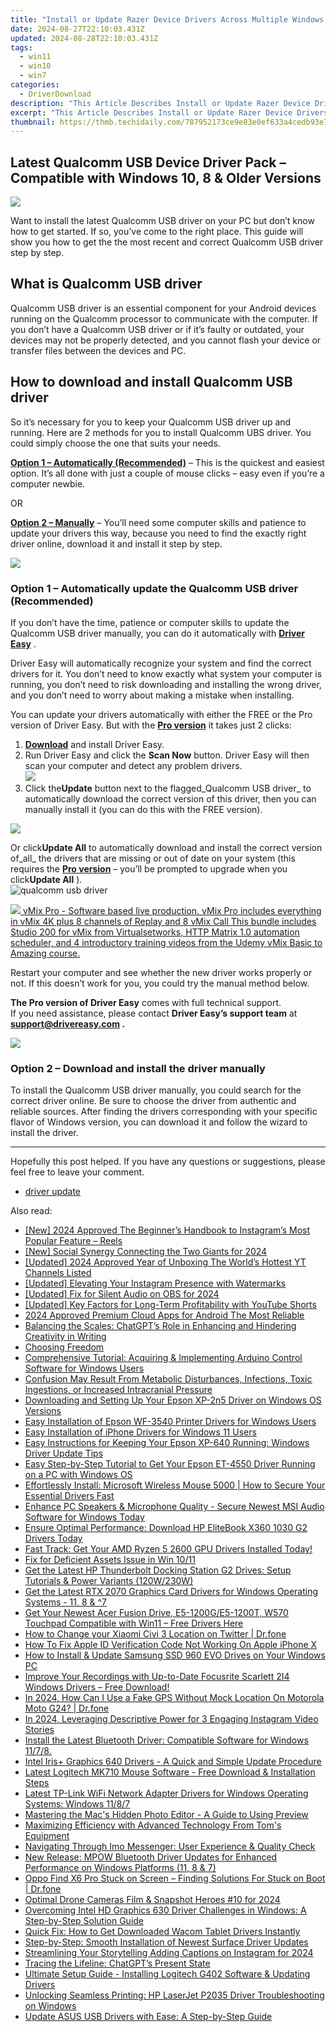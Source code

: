 ```yaml
---
title: "Install or Update Razer Device Drivers Across Multiple Windows Versions: 11, 8, 7, XP & Vista"
date: 2024-08-27T22:10:03.431Z
updated: 2024-08-28T22:10:03.431Z
tags:
  - win11
  - win10
  - win7
categories:
  - DriverDownload
description: "This Article Describes Install or Update Razer Device Drivers Across Multiple Windows Versions: 11, 8, 7, XP & Vista"
excerpt: "This Article Describes Install or Update Razer Device Drivers Across Multiple Windows Versions: 11, 8, 7, XP & Vista"
thumbnail: https://thmb.techidaily.com/787952173ce9e83e0ef633a4cedb93e7fb52d657c7edd0112719c795b41928ba.jpg
---
```


## Latest Qualcomm USB Device Driver Pack – Compatible with Windows 10, 8 & Older Versions

![](https://images.drivereasy.com/wp-content/uploads/2021/04/qualcomm-usb-driver-1.jpg)

 Want to install the latest Qualcomm USB driver on your PC but don’t know how to get started. If so, you’ve come to the right place. This guide will show you how to get the the most recent and correct Qualcomm USB driver step by step.

## What is Qualcomm USB driver

 Qualcomm USB driver is an essential component for your Android devices running on the Qualcomm processor to communicate with the computer. If you don’t have a Qualcomm USB driver or if it’s faulty or outdated, your devices may not be properly detected, and you cannot flash your device or transfer files between the devices and PC.

## How to download and install Qualcomm USB driver

 So it’s necessary for you to keep your Qualcomm USB driver up and running. Here are 2 methods for you to install Qualcomm UBS driver. You could simply choose the one that suits your needs.

**[Option 1 – Automatically (Recommended)](https://www.drivereasy.com/knowledge/download-qualcomm-usb-driver-for-windows-7-8-10/#option1)**  – This is the quickest and easiest option. It’s all done with just a couple of mouse clicks – easy even if you’re a computer newbie.

OR

**[Option 2 – Manually](https://tools.techidaily.com/drivereasy/download/)**  – You’ll need some computer skills and patience to update your drivers this way, because you need to find the exactly right driver online, download it and install it step by step.

<!-- affiliate ads begin -->
<a href="https://shop.mondly.com/affiliate.php?ACCOUNT=ATISTUDI&AFFILIATE=108875&PATH=https%3A%2F%2Fwww.mondly.com%3FAFFILIATE%3D108875%26RESOURCE%3D%2BEducational%2B970x90%2B"><img src="https://secure.avangate.com/images/merchant/69c418c33ec2e1a4267fa9bb77fa1428/educational-970x90.gif" border="0"></a>
<!-- affiliate ads end -->
### Option 1 – Automatically update the Qualcomm USB driver (Recommended)

 If you don’t have the time, patience or computer skills to update the Qualcomm USB driver manually, you can do it automatically with **[Driver Easy](https://tools.techidaily.com/drivereasy/download/)**  .

 Driver Easy will automatically recognize your system and find the correct drivers for it. You don’t need to know exactly what system your computer is running, you don’t need to risk downloading and installing the wrong driver, and you don’t need to worry about making a mistake when installing.

 You can update your drivers automatically with either the FREE or the Pro version of Driver Easy. But with the **[Pro version](https://tools.techidaily.com/drivereasy/download/)**  it takes just 2 clicks:

1. **[Download](https://tools.techidaily.com/drivereasy/download/)**  and install Driver Easy.
2. Run Driver Easy and click the **Scan Now** button. Driver Easy will then scan your computer and detect any problem drivers.  
![](https://images.drivereasy.com/wp-content/uploads/2021/03/de-borderless.jpg)
3. Click the**Update** button next to the flagged_Qualcomm USB driver_ to automatically download the correct version of this driver, then you can manually install it (you can do this with the FREE version).  
<!-- affiliate ads begin -->
<a href="https://secure.2checkout.com/order/checkout.php?PRODS=4940317&QTY=1&AFFILIATE=108875&CART=1"><img src="https://secure.avangate.com/images/merchant/333ac5d90817d69113471fbb6e531bee/sps-partnership-728x90eng.png" border="0"></a>
<!-- affiliate ads end -->

 Or click**Update All** to automatically download and install the correct version of_all_ the drivers that are missing or out of date on your system (this requires the **[Pro version](https://tools.techidaily.com/drivereasy/download/)**  – you’ll be prompted to upgrade when you click**Update All** ).  
![qualcomm usb driver](https://images.drivereasy.com/wp-content/uploads/2021/04/qualcomm-usb-driver-driver-easy-2.jpg)

<!-- affiliate ads begin -->
<a href="https://secure.2checkout.com/order/checkout.php?PRODS=30901410&QTY=1&AFFILIATE=108875&CART=1"> <img src="https://secure.avangate.com/images/merchant/ce9a6fb2becc2d235e62b125e9260102/products/copy_1_copy_vMixCallScreenshot1-large.jpg" border="0"> vMix Pro - Software based live production. vMix Pro includes everything in vMix 4K plus 8 channels of Replay and 8 vMix Call 
This bundle includes Studio 200 for vMix from Virtualsetworks, HTTP Matrix 1.0 automation scheduler, and 4 introductory training videos from the Udemy vMix Basic to Amazing course. </a>
<!-- affiliate ads end -->
 Restart your computer and see whether the new driver works properly or not. If this doesn’t work for you, you could try the manual method below.

**The Pro version of Driver Easy** comes with full technical support.  
 If you need assistance, please contact **Driver Easy’s support team** at **[support@drivereasy.com](https://tools.techidaily.com/drivereasy/download/) .**

<!-- affiliate ads begin -->
<a href="https://store.bitdefender.com/affiliate.php?ACCOUNT=BITLATIN&AFFILIATE=108875&PATH=http%3A%2F%2Fwww.bitdefender.com%2Fbusiness%3FAFFILIATE%3D108875%26RESOURCE%3D30%2525%2BOff%2Ball%2BGravityZone%2BProducts"><img src="https://www.bitdefender.com/content/dam/bitdefender/business/campaign/1200X628.png" border="0"></a>
<!-- affiliate ads end -->
### Option 2 – Download and install the driver manually

 To install the Qualcomm USB driver manually, you could search for the correct driver online. Be sure to choose the driver from authentic and reliable sources. After finding the drivers corresponding with your specific flavor of Windows version, you can download it and follow the wizard to install the driver.

---

 Hopefully this post helped. If you have any questions or suggestions, please feel free to leave your comment.

* [driver update](https://tools.techidaily.com/drivereasy/download/)

<ins class="adsbygoogle"
     style="display:block"
     data-ad-format="autorelaxed"
     data-ad-client="ca-pub-7571918770474297"
     data-ad-slot="1223367746"></ins>



<ins class="adsbygoogle"
     style="display:block"
     data-ad-client="ca-pub-7571918770474297"
     data-ad-slot="8358498916"
     data-ad-format="auto"
     data-full-width-responsive="true"></ins>

<span class="atpl-alsoreadstyle">Also read:</span>
<div><ul>
<li><a href="https://instagram-clips.techidaily.com/new-2024-approved-the-beginners-handbook-to-instagrams-most-popular-feature-reels/"><u>[New] 2024 Approved  The Beginner’s Handbook to Instagram’s Most Popular Feature – Reels</u></a></li>
<li><a href="https://instagram-clips.techidaily.com/new-social-synergy-connecting-the-two-giants-for-2024/"><u>[New] Social Synergy  Connecting the Two Giants for 2024</u></a></li>
<li><a href="https://vp-tips.techidaily.com/updated-2024-approved-year-of-unboxing-the-worlds-hottest-yt-channels-listed/"><u>[Updated] 2024 Approved  Year of Unboxing  The World’s Hottest YT Channels Listed</u></a></li>
<li><a href="https://instagram-clips.techidaily.com/updated-elevating-your-instagram-presence-with-watermarks/"><u>[Updated] Elevating Your Instagram Presence with Watermarks</u></a></li>
<li><a href="https://screen-recording.techidaily.com/updated-fix-for-silent-audio-on-obs-for-2024/"><u>[Updated] Fix for Silent Audio on OBS for 2024</u></a></li>
<li><a href="https://facebook-video-footage.techidaily.com/updated-key-factors-for-long-term-profitability-with-youtube-shorts/"><u>[Updated] Key Factors for Long-Term Profitability with YouTube Shorts</u></a></li>
<li><a href="https://extra-guidance.techidaily.com/2024-approved-premium-cloud-apps-for-android-the-most-reliable/"><u>2024 Approved  Premium Cloud Apps for Android  The Most Reliable</u></a></li>
<li><a href="https://tech-haven.techidaily.com/balancing-the-scales-chatgpts-role-in-enhancing-and-hindering-creativity-in-writing/"><u>Balancing the Scales: ChatGPT’s Role in Enhancing and Hindering Creativity in Writing</u></a></li>
<li><a href="https://driver-download.techidaily.com/choosing-freedom/"><u>Choosing Freedom</u></a></li>
<li><a href="https://driver-download.techidaily.com/comprehensive-tutorial-acquiring-and-implementing-arduino-control-software-for-windows-users/"><u>Comprehensive Tutorial: Acquiring & Implementing Arduino Control Software for Windows Users</u></a></li>
<li><a href="https://driver-download.techidaily.com/confusion-may-result-from-metabolic-disturbances-infections-toxic-ingestions-or-increased-intracranial-pressure/"><u>Confusion May Result From Metabolic Disturbances, Infections, Toxic Ingestions, or Increased Intracranial Pressure</u></a></li>
<li><a href="https://driver-download.techidaily.com/downloading-and-setting-up-your-epson-xp-2n5-driver-on-windows-os-versions/"><u>Downloading and Setting Up Your Epson XP-2n5 Driver on Windows OS Versions</u></a></li>
<li><a href="https://driver-download.techidaily.com/easy-installation-of-epson-wf-3540-printer-drivers-for-windows-users/"><u>Easy Installation of Epson WF-3540 Printer Drivers for Windows Users</u></a></li>
<li><a href="https://driver-download.techidaily.com/easy-installation-of-iphone-drivers-for-windows-11-users/"><u>Easy Installation of iPhone Drivers for Windows 11 Users</u></a></li>
<li><a href="https://driver-download.techidaily.com/easy-instructions-for-keeping-your-epson-xp-640-running-windows-driver-update-tips/"><u>Easy Instructions for Keeping Your Epson XP-640 Running: Windows Driver Update Tips</u></a></li>
<li><a href="https://driver-download.techidaily.com/easy-step-by-step-tutorial-to-get-your-epson-et-4550-driver-running-on-a-pc-with-windows-os/"><u>Easy Step-by-Step Tutorial to Get Your Epson ET-4550 Driver Running on a PC with Windows OS</u></a></li>
<li><a href="https://driver-download.techidaily.com/effortlessly-install-microsoft-wireless-mouse-5000-how-to-secure-your-essential-drivers-fast/"><u>Effortlessly Install: Microsoft Wireless Mouse 5000 | How to Secure Your Essential Drivers Fast</u></a></li>
<li><a href="https://driver-download.techidaily.com/enhance-pc-speakers-and-microphone-quality-secure-newest-msi-audio-software-for-windows-today/"><u>Enhance PC Speakers & Microphone Quality - Secure Newest MSI Audio Software for Windows Today</u></a></li>
<li><a href="https://driver-download.techidaily.com/ensure-optimal-performance-download-hp-elitebook-x360-1030-g2-drivers-today/"><u>Ensure Optimal Performance: Download HP EliteBook X360 1030 G2 Drivers Today</u></a></li>
<li><a href="https://driver-download.techidaily.com/1722967189649-fast-track-get-your-amd-ryzen-5-2600-gpu-drivers-installed-today/"><u>Fast Track: Get Your AMD Ryzen 5 2600 GPU Drivers Installed Today!</u></a></li>
<li><a href="https://games-able.techidaily.com/fix-for-deficient-assets-issue-in-win-1011/"><u>Fix for Deficient Assets Issue in Win 10/11</u></a></li>
<li><a href="https://driver-download.techidaily.com/get-the-latest-hp-thunderbolt-docking-station-g2-drives-setup-tutorials-and-power-variants-120w230w/"><u>Get the Latest HP Thunderbolt Docking Station G2 Drives: Setup Tutorials & Power Variants (120W/230W)</u></a></li>
<li><a href="https://driver-download.techidaily.com/get-the-latest-rtx-2070-graphics-card-drivers-for-windows-operating-systems-11-8-and-7/"><u>Get the Latest RTX 2070 Graphics Card Drivers for Windows Operating Systems - 11, 8 & ^7</u></a></li>
<li><a href="https://driver-download.techidaily.com/get-your-newest-acer-fusion-drive-e5-1200ge5-1200t-w570-touchpad-compatible-with-win11-free-drivers-here/"><u>Get Your Newest Acer Fusion Drive, E5-1200G/E5-1200T, W570 Touchpad Compatible with Win11 – Free Drivers Here</u></a></li>
<li><a href="https://location-social.techidaily.com/how-to-change-your-xiaomi-civi-3-location-on-twitter-drfone-by-drfone-virtual-android/"><u>How to Change your Xiaomi Civi 3 Location on Twitter | Dr.fone</u></a></li>
<li><a href="https://apple-account.techidaily.com/how-to-fix-apple-id-verification-code-not-working-on-apple-iphone-x-by-drfone-ios/"><u>How To Fix Apple ID Verification Code Not Working On Apple iPhone X</u></a></li>
<li><a href="https://driver-download.techidaily.com/how-to-install-and-update-samsung-ssd-960-evo-drives-on-your-windows-pc/"><u>How to Install & Update Samsung SSD 960 EVO Drives on Your Windows PC</u></a></li>
<li><a href="https://driver-download.techidaily.com/improve-your-recordings-with-up-to-date-focusrite-scarlett-2i4-windows-drivers-free-download/"><u>Improve Your Recordings with Up-to-Date Focusrite Scarlett 2I4 Windows Drivers – Free Download!</u></a></li>
<li><a href="https://review-topics.techidaily.com/in-2024-how-can-i-use-a-fake-gps-without-mock-location-on-motorola-moto-g24-drfone-by-drfone-virtual-android/"><u>In 2024, How Can I Use a Fake GPS Without Mock Location On Motorola Moto G24? | Dr.fone</u></a></li>
<li><a href="https://instagram-videos.techidaily.com/in-2024-leveraging-descriptive-power-for-3-engaging-instagram-video-stories/"><u>In 2024, Leveraging Descriptive Power for 3 Engaging Instagram Video Stories</u></a></li>
<li><a href="https://driver-download.techidaily.com/1722962025555-install-the-latest-bluetooth-driver-compatible-software-for-windows-1178/"><u>Install the Latest Bluetooth Driver: Compatible Software for Windows 11/7/8.</u></a></li>
<li><a href="https://driver-download.techidaily.com/intel-irisplus-graphics-640-drivers-a-quick-and-simple-update-procedure/"><u>Intel Iris+ Graphics 640 Drivers - A Quick and Simple Update Procedure</u></a></li>
<li><a href="https://driver-download.techidaily.com/latest-logitech-mk710-mouse-software-free-download-and-installation-steps/"><u>Latest Logitech MK710 Mouse Software - Free Download & Installation Steps</u></a></li>
<li><a href="https://driver-download.techidaily.com/latest-tp-link-wifi-network-adapter-drivers-for-windows-operating-systems-windows-1187/"><u>Latest TP-Link WiFi Network Adapter Drivers for Windows Operating Systems: Windows 11/8/7</u></a></li>
<li><a href="https://facebook-video-footage.techidaily.com/mastering-the-macs-hidden-photo-editor-a-guide-to-using-preview/"><u>Mastering the Mac's Hidden Photo Editor - A Guide to Using Preview</u></a></li>
<li><a href="https://hardware-reviews.techidaily.com/maximizing-efficiency-with-advanced-technology-from-toms-equipment/"><u>Maximizing Efficiency with Advanced Technology From Tom's Equipment</u></a></li>
<li><a href="https://buynow-marvelous.techidaily.com/navigating-through-imo-messenger-user-experience-and-quality-check/"><u>Navigating Through Imo Messenger: User Experience & Quality Check</u></a></li>
<li><a href="https://driver-download.techidaily.com/new-release-mpow-bluetooth-driver-updates-for-enhanced-performance-on-windows-platforms-11-8-and-7/"><u>New Release: MPOW Bluetooth Driver Updates for Enhanced Performance on Windows Platforms (11, 8 & 7)</u></a></li>
<li><a href="https://fix-guide.techidaily.com/oppo-find-x6-pro-stuck-on-screen-finding-solutions-for-stuck-on-boot-drfone-by-drfone-fix-android-problems-fix-android-problems/"><u>Oppo Find X6 Pro Stuck on Screen – Finding Solutions For Stuck on Boot | Dr.fone</u></a></li>
<li><a href="https://extra-skills.techidaily.com/optimal-drone-cameras-film-and-snapshot-heroes-10-for-2024/"><u>Optimal Drone Cameras  Film & Snapshot Heroes #10 for 2024</u></a></li>
<li><a href="https://driver-download.techidaily.com/overcoming-intel-hd-graphics-630-driver-challenges-in-windows-a-step-by-step-solution-guide/"><u>Overcoming Intel HD Graphics 630 Driver Challenges in Windows: A Step-by-Step Solution Guide</u></a></li>
<li><a href="https://driver-download.techidaily.com/quick-fix-how-to-get-downloaded-wacom-tablet-drivers-instantly/"><u>Quick Fix: How to Get Downloaded Wacom Tablet Drivers Instantly</u></a></li>
<li><a href="https://driver-download.techidaily.com/step-by-step-smooth-installation-of-newest-surface-driver-updates/"><u>Step-by-Step: Smooth Installation of Newest Surface Driver Updates</u></a></li>
<li><a href="https://instagram-video-files.techidaily.com/streamlining-your-storytelling-adding-captions-on-instagram-for-2024/"><u>Streamlining Your Storytelling  Adding Captions on Instagram for 2024</u></a></li>
<li><a href="https://tech-hub.techidaily.com/tracing-the-lifeline-chatgpts-present-state/"><u>Tracing the Lifeline: ChatGPT’s Present State</u></a></li>
<li><a href="https://driver-download.techidaily.com/ultimate-setup-guide-installing-logitech-g402-software-and-updating-drivers/"><u>Ultimate Setup Guide - Installing Logitech G402 Software & Updating Drivers</u></a></li>
<li><a href="https://driver-download.techidaily.com/unlocking-seamless-printing-hp-laserjet-p2035-driver-troubleshooting-on-windows/"><u>Unlocking Seamless Printing: HP LaserJet P2035 Driver Troubleshooting on Windows</u></a></li>
<li><a href="https://driver-download.techidaily.com/update-asus-usb-drivers-with-ease-a-step-by-step-guide/"><u>Update ASUS USB Drivers with Ease: A Step-by-Step Guide</u></a></li>
</ul></div>
